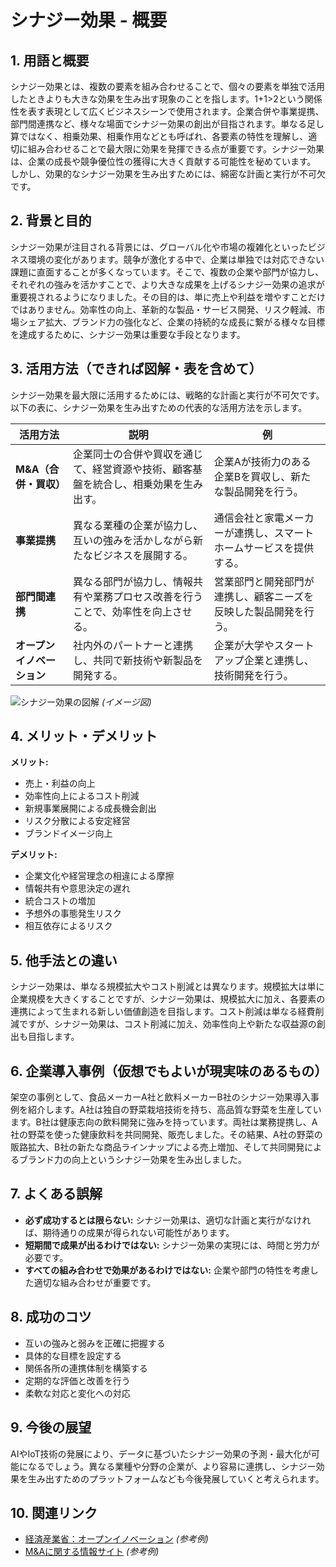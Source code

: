 # シナジー効果 - 概要

## 1. 用語と概要

シナジー効果とは、複数の要素を組み合わせることで、個々の要素を単独で活用したときよりも大きな効果を生み出す現象のことを指します。1+1>2という関係性を表す表現として広くビジネスシーンで使用されます。企業合併や事業提携、部門間連携など、様々な場面でシナジー効果の創出が目指されます。単なる足し算ではなく、相乗効果、相乗作用などとも呼ばれ、各要素の特性を理解し、適切に組み合わせることで最大限に効果を発揮できる点が重要です。シナジー効果は、企業の成長や競争優位性の獲得に大きく貢献する可能性を秘めています。  しかし、効果的なシナジー効果を生み出すためには、綿密な計画と実行が不可欠です。


## 2. 背景と目的

シナジー効果が注目される背景には、グローバル化や市場の複雑化といったビジネス環境の変化があります。競争が激化する中で、企業は単独では対応できない課題に直面することが多くなっています。そこで、複数の企業や部門が協力し、それぞれの強みを活かすことで、より大きな成果を上げるシナジー効果の追求が重要視されるようになりました。その目的は、単に売上や利益を増やすことだけではありません。効率性の向上、革新的な製品・サービス開発、リスク軽減、市場シェア拡大、ブランド力の強化など、企業の持続的な成長に繋がる様々な目標を達成するために、シナジー効果は重要な手段となります。


## 3. 活用方法（できれば図解・表を含めて）

シナジー効果を最大限に活用するためには、戦略的な計画と実行が不可欠です。以下の表に、シナジー効果を生み出すための代表的な活用方法を示します。

| 活用方法 | 説明 | 例 |
|---|---|---|
| **M&A（合併・買収）** | 企業同士の合併や買収を通じて、経営資源や技術、顧客基盤を統合し、相乗効果を生み出す。 | 企業Aが技術力のある企業Bを買収し、新たな製品開発を行う。 |
| **事業提携** | 異なる業種の企業が協力し、互いの強みを活かしながら新たなビジネスを展開する。 | 通信会社と家電メーカーが連携し、スマートホームサービスを提供する。 |
| **部門間連携** | 異なる部門が協力し、情報共有や業務プロセス改善を行うことで、効率性を向上させる。 | 営業部門と開発部門が連携し、顧客ニーズを反映した製品開発を行う。 |
| **オープンイノベーション** | 社内外のパートナーと連携し、共同で新技術や新製品を開発する。 | 企業が大学やスタートアップ企業と連携し、技術開発を行う。 |


![シナジー効果の図解](https://via.placeholder.com/600x400.png?text=シナジー効果図解)  *(イメージ図)*


## 4. メリット・デメリット

**メリット:**

* 売上・利益の向上
* 効率性向上によるコスト削減
* 新規事業展開による成長機会創出
* リスク分散による安定経営
* ブランドイメージ向上


**デメリット:**

* 企業文化や経営理念の相違による摩擦
* 情報共有や意思決定の遅れ
* 統合コストの増加
* 予想外の事態発生リスク
* 相互依存によるリスク


## 5. 他手法との違い

シナジー効果は、単なる規模拡大やコスト削減とは異なります。規模拡大は単に企業規模を大きくすることですが、シナジー効果は、規模拡大に加え、各要素の連携によって生まれる新しい価値創造を目指します。コスト削減は単なる経費削減ですが、シナジー効果は、コスト削減に加え、効率性向上や新たな収益源の創出も目指します。


## 6. 企業導入事例（仮想でもよいが現実味のあるもの）

架空の事例として、食品メーカーA社と飲料メーカーB社のシナジー効果導入事例を紹介します。A社は独自の野菜栽培技術を持ち、高品質な野菜を生産しています。B社は健康志向の飲料開発に強みを持っています。両社は業務提携し、A社の野菜を使った健康飲料を共同開発、販売しました。その結果、A社の野菜の販路拡大、B社の新たな商品ラインナップによる売上増加、そして共同開発によるブランド力の向上というシナジー効果を生み出しました。


## 7. よくある誤解

* **必ず成功するとは限らない:** シナジー効果は、適切な計画と実行がなければ、期待通りの成果が得られない可能性があります。
* **短期間で成果が出るわけではない:** シナジー効果の実現には、時間と労力が必要です。
* **すべての組み合わせで効果があるわけではない:** 企業や部門の特性を考慮した適切な組み合わせが重要です。


## 8. 成功のコツ

* 互いの強みと弱みを正確に把握する
* 具体的な目標を設定する
* 関係各所の連携体制を構築する
* 定期的な評価と改善を行う
* 柔軟な対応と変化への対応


## 9. 今後の展望

AIやIoT技術の発展により、データに基づいたシナジー効果の予測・最大化が可能になるでしょう。異なる業種や分野の企業が、より容易に連携し、シナジー効果を生み出すためのプラットフォームなども今後発展していくと考えられます。


## 10. 関連リンク

* [経済産業省：オープンイノベーション](https://www.meti.go.jp/policy/economy/innovation/open_innovation.html) *(参考例)*
* [M&Aに関する情報サイト](https://example.com/ma) *(参考例)*


